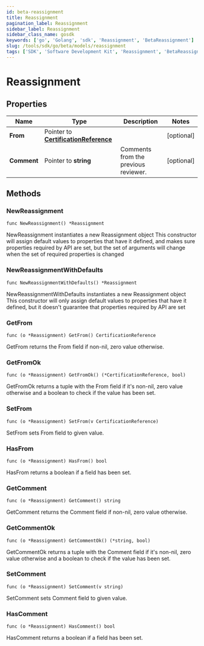 ```yaml
---
id: beta-reassignment
title: Reassignment
pagination_label: Reassignment
sidebar_label: Reassignment
sidebar_class_name: gosdk
keywords: ['go', 'Golang', 'sdk', 'Reassignment', 'BetaReassignment']
slug: /tools/sdk/go/beta/models/reassignment
tags: ['SDK', 'Software Development Kit', 'Reassignment', 'BetaReassignment']
---
```


# Reassignment

## Properties

| Name | Type | Description | Notes |
| --- | --- | --- | --- |
| **From** | Pointer to [**CertificationReference**](certification-reference) |  | [optional] |
| **Comment** | Pointer to **string** | Comments from the previous reviewer. | [optional] |

## Methods

### NewReassignment

`func NewReassignment() *Reassignment`

NewReassignment instantiates a new Reassignment object This constructor will assign default values to properties that have it defined, and makes sure properties required by API are set, but the set of arguments will change when the set of required properties is changed

### NewReassignmentWithDefaults

`func NewReassignmentWithDefaults() *Reassignment`

NewReassignmentWithDefaults instantiates a new Reassignment object This constructor will only assign default values to properties that have it defined, but it doesn't guarantee that properties required by API are set

### GetFrom

`func (o *Reassignment) GetFrom() CertificationReference`

GetFrom returns the From field if non-nil, zero value otherwise.

### GetFromOk

`func (o *Reassignment) GetFromOk() (*CertificationReference, bool)`

GetFromOk returns a tuple with the From field if it's non-nil, zero value otherwise and a boolean to check if the value has been set.

### SetFrom

`func (o *Reassignment) SetFrom(v CertificationReference)`

SetFrom sets From field to given value.

### HasFrom

`func (o *Reassignment) HasFrom() bool`

HasFrom returns a boolean if a field has been set.

### GetComment

`func (o *Reassignment) GetComment() string`

GetComment returns the Comment field if non-nil, zero value otherwise.

### GetCommentOk

`func (o *Reassignment) GetCommentOk() (*string, bool)`

GetCommentOk returns a tuple with the Comment field if it's non-nil, zero value otherwise and a boolean to check if the value has been set.

### SetComment

`func (o *Reassignment) SetComment(v string)`

SetComment sets Comment field to given value.

### HasComment

`func (o *Reassignment) HasComment() bool`

HasComment returns a boolean if a field has been set.
